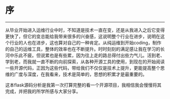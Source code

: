 # 序
---
从毕业开始进入运维行业中时，不知道是技术一直在变，还是从我进入之后它变得更快了，但它的变总能给我带来很多的兴奋感，这说明整个行业在进步，说明在这个行业的人也在进步，这也算对自己的一种肯定。从纯运维到开始coding，制作的自己的运维工具，整体的效率也在不断提升。时时刻刻的满足感让我在学习的长河中乐此不疲。但说累也是有些累，因为往上走的路总得付出些力气儿。活到老、学到老，而我就一直不断的向前探索，从各种开源工具的使用，到现在的开始阅读一些开源代码，正因为这些代码，带给我们不仅仅是技术上提升，更能提高整个思维的广度与深度，在我看来，技术是简单的，思想的积累才是最重要的。  

这本flask源码分析是我第一次打算完整的看一个开源项目，我相信我会慢慢将其完成，并把我的所学所感与大家分享。  
